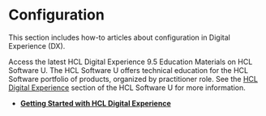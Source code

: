 # Configuration

This section includes how-to articles about configuration in Digital Experience (DX).

Access the latest HCL Digital Experience 9.5 Education Materials on HCL Software U. The HCL Software U offers technical education for the HCL Software portfolio of products, organized by practitioner role. See the [HCL Digital Experience](https://hclsoftwareu.hcltechsw.com/) section of the HCL Software U for more information.

- **[Getting Started with HCL Digital Experience](../../../get_started/product_overview/index.md)**
